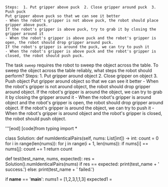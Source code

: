 
    Steps:  1. Put gripper above puck  2. Close gripper around puck  3. Push puck
    Put gripper above puck so that we can see it better
    - When the robot's gripper is not above puck, the robot should place gripper above puck.
    If the robot's gripper is above puck, try to grab it by closing the gripper around it
    - When the robot's gripper is above puck and the robot's gripper is open, the robot should drop gripper around puck.
    If the robot's gripper is around the puck, we can try to push it
    - When the robot's gripper is above puck and the robot's gripper is closed, the robot should push puck.

The task `sweep` requires the robot to sweep the object across the table.
To sweep the object across the table reliably, what steps the robot should perform?
    Steps:  1. Put gripper around object  2. Close gripper on object  3. Push object
    Put gripper around object so that we can see it better
    - When the robot's gripper is not around object, the robot should drop gripper around object.
    If the robot's gripper is around the object, we can try to grab it by closing the gripper around it
    - When the robot's gripper is around object and the robot's gripper is open, the robot should drop gripper around object.
    If the robot's gripper is around the object, we can try to push it
    - When the robot's gripper is around object and the robot's gripper is closed, the robot should push object.


'''[eod] [code]from typing import *

class Solution:
    def numIdenticalPairs(self, nums: List[int]) -> int:
        count = 0
        for i in range(len(nums)):
            for j in range(i + 1, len(nums)):
                if nums[i] == nums[j]:
                    count += 1
        return count

def test(test_name, nums, expected):
    res = Solution().numIdenticalPairs(nums)
    if res == expected:
        print(test_name + ' success.')
    else:
        print(test_name + ' failed.')


if __name__ == '__main__':
    nums1 = [1,2,3,1,1,3]
    expected1 = 